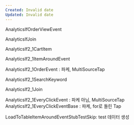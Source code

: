 ```yaml
---
Created: Invalid date
Updated: Invalid date
---
```

AnalyticsIfOrderViewEvent

AnalyticsIfJoin

AnalyticsIf2_1CartItem

AnalyticsIf2_1ItemAroundEvent

AnalyticsIf2_1OrderEvent : 파케, MultiSourceTap

AnalyticsIf2_1SearchKeyword

AnalyticsIf2_1Join

AnalyticsIf2_1EveryClickEvent : 파케 아님, MultiSourceTap  
AnalyticsIf2_1EveryClickEventBase : 파케, for로 돌린 Tap  

LoadToTableItemAroundEventStubTestSkip: test 데이터 생성